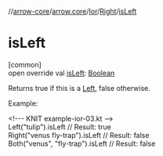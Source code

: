 //[arrow-core](../../../../index.md)/[arrow.core](../../index.md)/[Ior](../index.md)/[Right](index.md)/[isLeft](is-left.md)

# isLeft

[common]\
open override val [isLeft](is-left.md): [Boolean](https://kotlinlang.org/api/latest/jvm/stdlib/kotlin/-boolean/index.html)

Returns true if this is a [Left](../-left/index.md), false otherwise.

Example:

&lt;!--- KNIT example-ior-03.kt --&gt;\
Left("tulip").isLeft           // Result: true\
Right("venus fly-trap").isLeft // Result: false\
Both("venus", "fly-trap").isLeft // Result: false<!--- KNIT example-ior-04.kt -->
